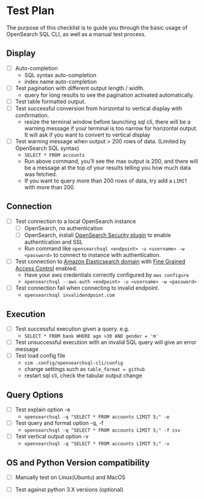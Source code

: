 # Test Plan
 The purpose of this checklist is to guide you through the basic usage of OpenSearch SQL CLI, as well as a manual test process. 
 
 
## Display

* [ ] Auto-completion
    * SQL syntax auto-completion
    * index name auto-completion
* [ ] Test pagination with different output length / width. 
    * query for long results to see the pagination activated automatically.
* [ ] Test table formatted output.
* [ ] Test successful conversion from horizontal to vertical display with confirmation. 
    * resize the terminal window before launching sql cli, there will be a warning message if your terminal is too narrow for horizontal output. It will ask if you want to convert to vertical display
* [ ] Test warning message when output > 200 rows of data. (Limited by OpenSearch SQL syntax)
    * `SELECT * FROM accounts`
    * Run above command, you’ll see the max output is 200, and there will be a message at the top of your results telling you how much data was fetched.
    * If you want to query more than 200 rows of data, try add a `LIMIT` with more than 200.


## Connection

* [ ] Test connection to a local OpenSearch instance
    * [ ] OpenSearch, no authentication
    * [ ] OpenSearch, install [OpenSearch Security plugin](https://opendistro.github.io/for-elasticsearch-docs/docs/install/plugins/) to enable authentication and SSL
    * Run command like `opensearchsql <endpoint> -u <username> -w <password>` to connect to instance with authentication.
* [ ] Test connection to [Amazon Elasticsearch domain](https://docs.aws.amazon.com/elasticsearch-service/latest/developerguide/es-gsg.html) with
[Fine Grained Access Control](https://docs.aws.amazon.com/elasticsearch-service/latest/developerguide/fgac.html) enabled. 
    * Have your aws credentials correctly configured by `aws configure`
    * `opensearchsql --aws-auth <endpoint> -u <username> -w <password>`
* [ ] Test connection fail when connecting to invalid endpoint. 
    * `opensearchsql invalidendpoint.com`


## Execution

* [ ] Test successful execution given a query. e.g.
    *  `SELECT * FROM bank WHERE age >30 AND gender = 'm'` 
* [ ] Test unsuccessful execution with an invalid SQL query will give an error message
* [ ] Test load config file 
    * `vim .config/opensearchsql-cli/config`
    * change settings such as `table_format = github`
    * restart sql cli, check the tabular output change


## Query Options

* [ ] Test explain option -e
    * `opensearchsql -q "SELECT * FROM accounts LIMIT 5;" -e`
* [ ] Test query and format option -q, -f
    * `opensearchsql -q "SELECT * FROM accounts LIMIT 5;" -f csv`
* [ ] Test vertical output option -v
    * `opensearchsql -q "SELECT * FROM accounts LIMIT 5;" -v`

## OS and Python Version compatibility

* [ ] Manually test on Linux(Ubuntu) and MacOS
* [ ] Test against python 3.X versions (optional)

